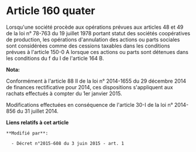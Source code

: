 # Article 160 quater

Lorsqu'une société procède aux opérations prévues aux articles 48 et 49 de la loi n° 78-763 du 19 juillet 1978 portant statut
des sociétés  coopératives de production, les opérations d'annulation des actions ou parts sociales sont considérées comme
des cessions taxables dans les conditions prévues à l'article 150-0 A lorsque ces actions ou parts sont détenues dans les
conditions du f du I de l'article 164 B.

**Nota:**

Conformément à l'article 88 II de la loi n° 2014-1655 du 29 décembre 2014 de finances rectificative pour 2014, ces
dispositions s'appliquent aux rachats effectués à compter du 1er janvier 2015.

Modifications effectuées en conséquence de l'article 30-I de la loi n° 2014-856 du 31 juillet 2014.

**Liens relatifs à cet article**

	**Modifié par**:

	  - Décret n°2015-608 du 3 juin 2015 - art. 1
